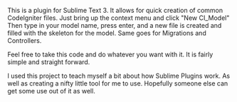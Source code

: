 This is a plugin for Sublime Text 3. It allows for quick creation of common CodeIgniter files. Just
bring up the context menu and click "New CI_Model" Then type in your model name, press enter, and a new 
file is created and filled with the skeleton for the model. Same goes for Migrations and Controllers.

Feel free to take this code and do whatever you want with it. It is fairly simple and straight forward. 

I used this project to teach myself a bit about how Sublime Plugins work. As well as creating a nifty
little tool for me to use. Hopefully someone else can get some use out of it as well.
